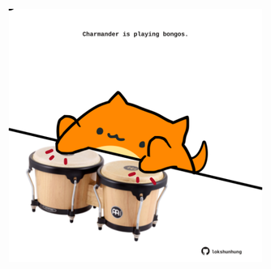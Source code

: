 <!-- built at 24/04/2023, 04:00:55 UTC -->
<p align="center">
  <img width="500" height="500" src="./ReadmeImage.svg">
</p>
